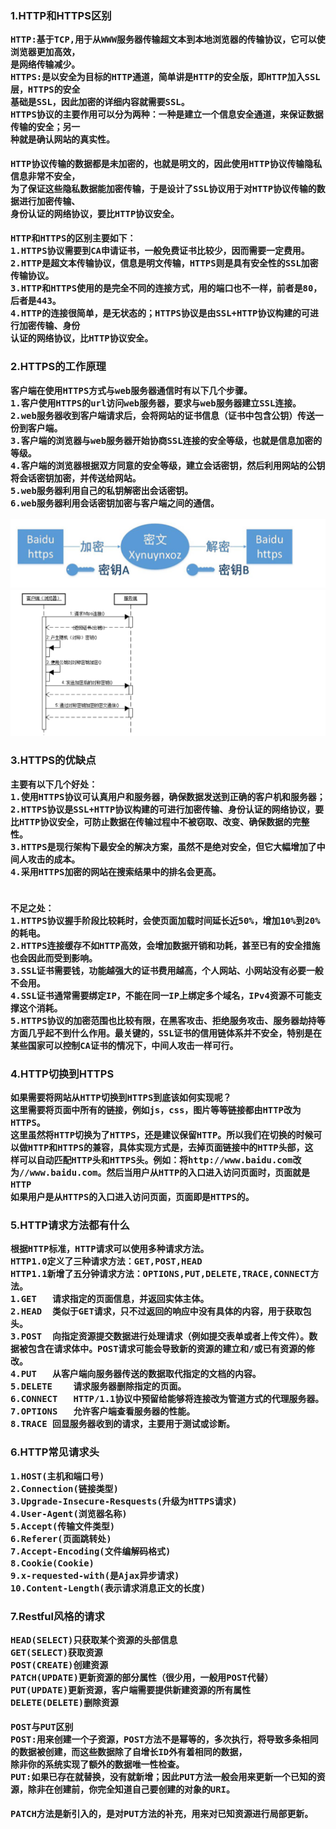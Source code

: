 <H3>1.HTTP和HTTPS区别

	HTTP:基于TCP,用于从WWW服务器传输超文本到本地浏览器的传输协议，它可以使浏览器更加高效，
	是网络传输减少。
	HTTPS:是以安全为目标的HTTP通道，简单讲是HTTP的安全版，即HTTP加入SSL层，HTTPS的安全
	基础是SSL，因此加密的详细内容就需要SSL。
	HTTPS协议的主要作用可以分为两种：一种是建立一个信息安全通道，来保证数据传输的安全；另一
	种就是确认网站的真实性。
	
	HTTP协议传输的数据都是未加密的，也就是明文的，因此使用HTTP协议传输隐私信息非常不安全，
	为了保证这些隐私数据能加密传输，于是设计了SSL协议用于对HTTP协议传输的数据进行加密传输、
	身份认证的网络协议，要比HTTP协议安全。
	
	HTTP和HTTPS的区别主要如下：
	1.HTTPS协议需要到CA申请证书，一般免费证书比较少，因而需要一定费用。
	2.HTTP是超文本传输协议，信息是明文传输，HTTPS则是具有安全性的SSL加密传输协议。
	3.HTTP和HTTPS使用的是完全不同的连接方式，用的端口也不一样，前者是80，后者是443。
	4.HTTP的连接很简单，是无状态的；HTTPS协议是由SSL+HTTP协议构建的可进行加密传输、身份
	认证的网络协议，比HTTP协议安全。
	

<H3>2.HTTPS的工作原理

	客户端在使用HTTPS方式与web服务器通信时有以下几个步骤。
	1.客户使用HTTPS的url访问web服务器，要求与web服务器建立SSL连接。
	2.web服务器收到客户端请求后，会将网站的证书信息（证书中包含公钥）传送一份到客户端。
	3.客户端的浏览器与web服务器开始协商SSL连接的安全等级，也就是信息加密的等级。
	4.客户端的浏览器根据双方同意的安全等级，建立会话密钥，然后利用网站的公钥将会话密钥加密，并传送给网站。
	5.web服务器利用自己的私钥解密出会话密钥。
	6.web服务器利用会话密钥加密与客户端之间的通信。
![Image text](https://raw.githubusercontent.com/caspeerpoiuy/data-structures-and-algorithms-/master/interview/image-folder/https-procedure1.png)
![Image text](https://raw.githubusercontent.com/caspeerpoiuy/data-structures-and-algorithms-/master/interview/image-folder/https-procedure.png)


<H3>3.HTTPS的优缺点

	主要有以下几个好处：
	1.使用HTTPS协议可认真用户和服务器，确保数据发送到正确的客户机和服务器；
	2.HTTPS协议是SSL+HTTP协议构建的可进行加密传输、身份认证的网络协议，要比HTTP协议安全，可防止数据在传输过程中不被窃取、改变、确保数据的完整性。
	3.HTTPS是现行架构下最安全的解决方案，虽然不是绝对安全，但它大幅增加了中间人攻击的成本。
	4.采用HTTPS加密的网站在搜索结果中的排名会更高。
	
	
	不足之处：
	1.HTTPS协议握手阶段比较耗时，会使页面加载时间延长近50%，增加10%到20%的耗电。
	2.HTTPS连接缓存不如HTTP高效，会增加数据开销和功耗，甚至已有的安全措施也会因此而受到影响。
	3.SSL证书需要钱，功能越强大的证书费用越高，个人网站、小网站没有必要一般不会用。
	4.SSL证书通常需要绑定IP，不能在同一IP上绑定多个域名，IPv4资源不可能支撑这个消耗。
	5.HTTPS协议的加密范围也比较有限，在黑客攻击、拒绝服务攻击、服务器劫持等方面几乎起不到什么作用。最关键的，SSL证书的信用链体系并不安全，特别是在
	某些国家可以控制CA证书的情况下，中间人攻击一样可行。
	

<H3>4.HTTP切换到HTTPS

	如果需要将网站从HTTP切换到HTTPS到底该如何实现呢？
	这里需要将页面中所有的链接，例如js，css，图片等等链接都由HTTP改为HTTPS。
	这里虽然将HTTP切换为了HTTPS，还是建议保留HTTP。所以我们在切换的时候可以做HTTP和HTTPS的兼容，具体实现方式是，去掉页面链接中的HTTP头部，这
	样可以自动匹配HTTP头和HTTPS头。例如：将http://www.baidu.com改为//www.baidu.com。然后当用户从HTTP的入口进入访问页面时，页面就是HTTP
	如果用户是从HTTPS的入口进入访问页面，页面即是HTTPS的。
	

<H3>5.HTTP请求方法都有什么

	根据HTTP标准，HTTP请求可以使用多种请求方法。
	HTTP1.0定义了三种请求方法：GET,POST,HEAD
	HTTP1.1新增了五分钟请求方法：OPTIONS,PUT,DELETE,TRACE,CONNECT方法。
	1.GET   请求指定的页面信息，并返回实体主体。
	2.HEAD  类似于GET请求，只不过返回的响应中没有具体的内容，用于获取包头。
	3.POST  向指定资源提交数据进行处理请求（例如提交表单或者上传文件）。数据被包含在请求体中。POST请求可能会导致新的资源的建立和/或已有资源的修
	改。
	4.PUT   从客户端向服务器传送的数据取代指定的文档的内容。
	5.DELETE    请求服务器删除指定的页面。
	6.CONNECT   HTTP/1.1协议中预留给能够将连接改为管道方式的代理服务器。
	7.OPTIONS   允许客户端查看服务器的性能。
	8.TRACE 回显服务器收到的请求，主要用于测试或诊断。
	
	
<h3>6.HTTP常见请求头

	1.HOST(主机和端口号) 
	2.Connection(链接类型)
	3.Upgrade-Insecure-Resquests(升级为HTTPS请求)
	4.User-Agent(浏览器名称)
	5.Accept(传输文件类型)
	6.Referer(页面跳转处)
	7.Accept-Encoding(文件编解码格式)
	8.Cookie(Cookie)
	9.x-requested-with(是Ajax异步请求)
	10.Content-Length(表示请求消息正文的长度)
	
	
<H3>7.Restful风格的请求
	
	HEAD(SELECT)只获取某个资源的头部信息
	GET(SELECT)获取资源
	POST(CREATE)创建资源
	PATCH(UPDATE)更新资源的部分属性（很少用，一般用POST代替）
	PUT(UPDATE)更新资源，客户端需要提供新建资源的所有属性
	DELETE(DELETE)删除资源

	POST与PUT区别
	POST:用来创建一个子资源，POST方法不是幂等的，多次执行，将导致多条相同的数据被创建，而这些数据除了自增长ID外有着相同的数据，
	除非你的系统实现了额外的数据唯一性检查。
	PUT:如果已存在就替换，没有就新增；因此PUT方法一般会用来更新一个已知的资源，除非在创建前，你完全知道自己要创建的对象的URI。
	
	PATCH方法是新引入的，是对PUT方法的补充，用来对已知资源进行局部更新。
	
	
	
	
	
	
	
	
	
	



















